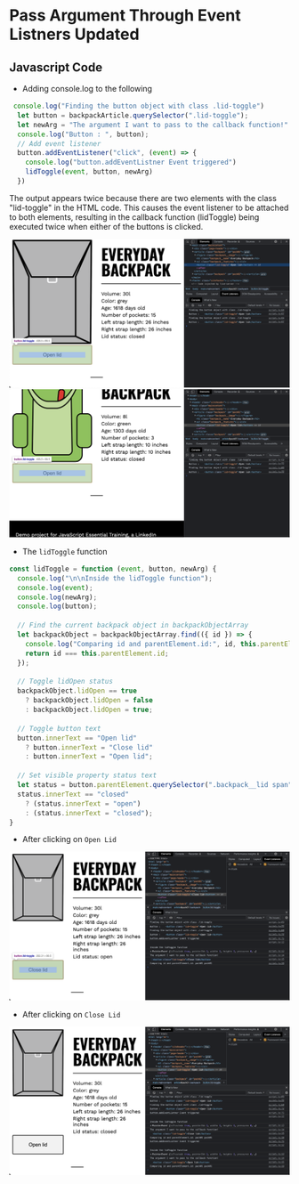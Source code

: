 # Pass Argument Through Event Listners Updated

## Javascript Code

- Adding console.log to the following

```javascript
 console.log("Finding the button object with class .lid-toggle")
  let button = backpackArticle.querySelector(".lid-toggle");
  let newArg = "The argument I want to pass to the callback function!"
  console.log("Button : ", button);
  // Add event listener
  button.addEventListener("click", (event) => {
    console.log("button.addEventListner Event triggered")
    lidToggle(event, button, newArg)
  })
```

The output appears twice because there are two elements with the class "lid-toggle" in the HTML code. This causes the event listener to be attached to both elements, resulting in the callback function (lidToggle) being executed twice when either of the buttons is clicked.

![img](.images/image-2023-05-12-19-20-08.png)
![img](.images/image-2023-05-12-19-38-06.png)

- The `lidToggle` function

```javascript
const lidToggle = function (event, button, newArg) {
  console.log("\n\nInside the lidToggle function");
  console.log(event);
  console.log(newArg);
  console.log(button);

  // Find the current backpack object in backpackObjectArray
  let backpackObject = backpackObjectArray.find(({ id }) => {
    console.log("Comparing id and parentElement.id:", id, this.parentElement.id);
    return id === this.parentElement.id;
  });

  // Toggle lidOpen status
  backpackObject.lidOpen == true
    ? backpackObject.lidOpen = false
    : backpackObject.lidOpen = true;

  // Toggle button text
  button.innerText == "Open lid"
    ? button.innerText = "Close lid"
    : button.innerText = "Open lid";

  // Set visible property status text
  let status = button.parentElement.querySelector(".backpack__lid span");
  status.innerText == "closed"
    ? (status.innerText = "open")
    : (status.innerText = "closed");
}
```

- After clicking on `Open Lid`

![img](.images/image-2023-05-12-21-51-54.png)

- After clicking on `Close Lid`

![img](.images/image-2023-05-12-21-54-46.png)
